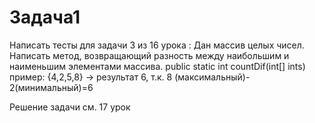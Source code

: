 # Задача1
Написать тесты для задачи 3  из 16 урока :
Дан массив целых чисел. Написать метод, возвращающий разность между наибольшим и наименьшим элементами массива.
public static int countDif(int[] ints)
пример: {4,2,5,8} -> результат 6, т.к. 8 (максимальный)- 2(минимальный)=6  

Решение задачи см. 17 урок



